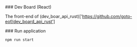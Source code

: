 ### Dev Board (React)

The front-end of (dev_boar_api_rust)['https://github.com/goto-eof/dev_board_api_rust']

### Run application

```sh
npm run start
```
